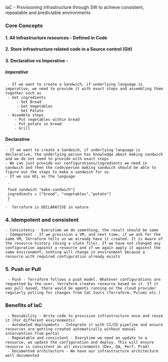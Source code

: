 
IaC - Provisioning infrastructure through SW to achieve consistent, repeatable and predictable environments

### Core Concepts

#### 1. All Infrastructure resources  - Defined in Code
#### 2. Store infrastructure related code in a Source control (Git)
#### 3. Declarative vs Imperative - 
##### Imperative 
     - If we want to create a Sandwich, if underlying language is imperative, we need to provide it with exact steps and assembling them together such as
     - Get ingredients
         - Get Bread
         - Get Vegetables
         - Get Potato
     - Assemble steps
        - Put vegetables within bread
        - Put potato in bread
        - Grill

#### Declarative 
    - If we want to create a Sandwich, if underlying language is declarative, the underlying person has knowledge about making sandwich and we do not need to provide with exact steps
    - We can just provide our configurations/ingredients we need in sandwich and then the code/person making sandwich should be able to figure out the steps to make a sandwich for us
    - If we use HCL as the language

     `
     food sandwich "make-sandwich"{
     ingredients = ["bread", "vegetables","potato"]
     }
     `
    -  Terraform is DECLARATIVE in nature 
### 4. Idempotent and consistent
    - Consistency - Everytime we do something, the result should be same
    - Idempotent - If we provision a VM, and next time, if we ask for the same VM, Terraform tells us we already have it created. It is Aware of the resource history (Using a state file). If we have not changed any configuration against a resource and if we again apply it against the same environment, nothing will change in environment because a resource with required configuration already exists 

### 5. Push or Pull
     - Push - Terraform follows a push model. Whatever configurations are requested by the user, terraform creates resource based on it. If it was pull based, there would be agents running on the cloud provider regularly polling for changes from IaC tools (Terraform, Pulumi etc.)


### Benefits of IaC
     - Reusability - Write code to provision infrastructure once and reuse it (For different environments)
     - Automated deployments - Integrate it with CI/CD pipeline and ensure resources are getting created automatically without manual intervention from portal
     - Repeatable and consistent - Everytime we need an update to a resource, we update the configuration and deploy. This will ensure resource is consistent on all environments (Dev, QA, Perf, Prod)
     - Documented architecture - We have our infrastructure architecture well documented 
